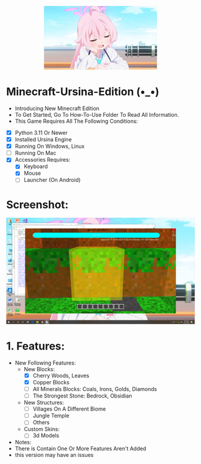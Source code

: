 <p align="center">
  <picture>
    <source media="(prefers-color-scheme: dark)" srcset="contents/filters_quality(95)format(webp).png" style="border-radius=15px;">
    <source media="(prefers-color-scheme: light)" srcset="contents/filters_quality(95)format(webp).png" style="border-radius=15px;">
    <img width=60% alt="Shows a black logo in light color mode and a white one in dark color mode." src="contents/filters_quality(95)format(webp).png" style="border-radius=15px;">
  </picture>
</p> 

# Minecraft-Ursina-Edition (•_•)
- Introducing New Minecraft Edition
- To Get Started, Go To How-To-Use Folder To Read All Information.
- This Game Requires All The Following Conditions:
- [x] Python 3.11 Or Newer
- [x] Installed Ursina Engine
- [x] Running On Windows, Linux
- [ ] Running On Mac
- [x] Accessories Requires:
    - [x] Keyboard
    - [x] Mouse
    - [ ] Launcher (On Android)
# Screenshot:
<img src="contents/screenshot.png">

# 1. Features:
- New Following Features:
   - New Blocks:
      - [x] Cherry Woods, Leaves
      - [x] Copper Blocks
      - [ ] All Minerals Blocks: Coals, Irons, Golds, Diamonds
      - [ ] The Strongest Stone: Bedrock, Obsidian
   - New Structures:
      - [ ] Villages On A Different Biome
      - [ ] Jungle Temple
      - [ ] Others
   - Custom Skins:
      - [ ] 3d Models
- Notes:
 - There is Contain One Or More Features Aren't Added
 - this version may have an issues 
  
